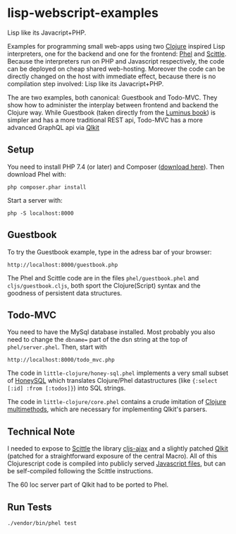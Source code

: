 # lisp-webscript-examples

Lisp like its Javacript+PHP.

Examples for programming small web-apps using two [Clojure](https://clojure.org) inspired Lisp interpreters, one for the backend and one for the frontend: [Phel](https://phel-lang.org) and  [Scittle](https://borkdude.github.io/scittle). Because the interpreters run on PHP and Javascript respectively, the code can be deployed on cheap shared web-hosting. Moreover the code can be directly changed on the host with immediate effect, because there is no compilation step involved: Lisp like its Javacript+PHP.

The are two examples, both canonical: Guestbook and Todo-MVC. They show how to administer the interplay between frontend and backend the Clojure way. While Guestbook (taken directly from the [Luminus book](https://pragprog.com/titles/dswdcloj3/web-development-with-clojure-third-edition)) is simpler and has a more traditional REST api, Todo-MVC has a more advanced GraphQL api via [Qlkit](https://medium.com/@conrad_9565/lets-build-a-ui-with-qlkit-and-graph-queries-79b7b118ddac)

## Setup

You need to install PHP 7.4 (or later) and Composer ([download here](https://getcomposer.org/download/latest-stable/composer.phar)). Then download Phel with:
```
php composer.phar install

```
Start a server with:
```
php -S localhost:8000
```

## Guestbook
To try the Guestbook example, type in the adress bar of your browser:
```
http://localhost:8000/guestbook.php
```
The Phel and Scittle code are in the files `phel/guestbook.phel` and `cljs/guestbook.cljs`, both sport the Clojure(Script) syntax and the goodness of persistent data structures.

## Todo-MVC
You need to have the MySql database installed. Most probably you also need to change the `dbname=` part of the dsn string at the top of `phel/server.phel`. Then, start with
```
http://localhost:8000/todo_mvc.php
```

The code in `little-clojure/honey-sql.phel` implements a very small subset of [HoneySQL](https://github.com/seancorfield/honeysql) which translates Clojure/Phel datastructures (like `{:select [:id] :from [:todos]}`) into SQL strings.

The code in `little-clojure/core.phel` contains a crude imitation of [Clojure multimethods](https://clojure.org/reference/multimethods), which are necessary for implementing Qlkit's parsers.

## Technical Note 
I needed to expose to [Scittle](https://github.com/kloimhardt/scittle) the library [cljs-ajax](https://github.com/JulianBirch/cljs-ajax) and a slightly patched [Qlkit](https://github.com/kloimhardt/qlkit) (patched for a straightforward exposure of the central Macro). All of this Clojurescript code is compiled into publicly served [Javascript files](https://kloimhardt.github.io/scittle-fork/js/scittle.ajax.js), but can be self-compiled following the Scittle instructions.

The 60 loc server part of Qlkit had to be ported to Phel.

## Run Tests

```
./vendor/bin/phel test
```
